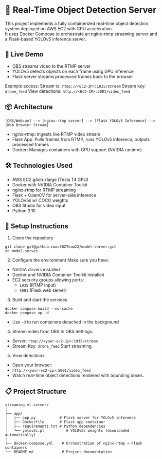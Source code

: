 # 🚀 Real-Time Object Detection Server

This project implements a fully containerized real-time object detection system deployed on AWS EC2 with GPU acceleration.  
It uses Docker Compose to orchestrate an nginx-rtmp streaming server and a Flask-based YOLOv5 inference server.


## 📸 Live Demo

- OBS streams video to the RTMP server
- YOLOv5 detects objects on each frame using GPU inference
- Flask server streams processed frames back to the browser

Example access:
Stream to: `rtmp://<EC2-IP>:1935/stream`
Stream key:` drone_feed`
View detections: `http://<EC2-IP>:5001/video_feed`


## 📦 Architecture

```plaintext
[OBS/Webcam] --> [nginx-rtmp server] --> [Flask YOLOv5 Inference] --> [Web Browser Stream]
```
- nginx-rtmp: Ingests live RTMP video stream
- Flask App: Pulls frames from RTMP, runs YOLOv5 inference, outputs processed frames
- Docker: Manages containers with GPU support (NVIDIA runtime)


## 🛠️ Technologies Used
- AWS EC2 g4dn.xlarge (Tesla T4 GPU)
- Docker with NVIDIA Container Toolkit
- nginx-rtmp for RTMP streaming
- Flask + OpenCV for server-side inference
- YOLOv5s w/ COCO weights
- OBS Studio for video input
- Python 3.10


## 🚀 Setup Instructions
1. Clone the repository
  ```
  git clone git@github.com:582Team22/model-server.git
  cd model-server
  ```

2. Configure the environment
Make sure you have:
- NVIDIA drivers installed
- Docker and NVIDIA Container Toolkit installed
- EC2 security groups allowing ports:
   - `1935` (RTMP input)
   - `5001` (Flask web server)

3. Build and start the services
```
docker compose build --no-cache
docker compose up -d
```
- Use `-d` to run containers detached in the background

4. Stream video from OBS
In OBS Settings:
 - Server: `rtmp://<your-ec2-ip>:1935/stream`
 - Stream Key: `drone_feed`
Start streaming.

5. View detections
- Open your browser:
- `http://<your-ec2-ip>:5001/video_feed`
- Watch real-time object detections rendered with bounding boxes.


## 📋 Project Structure
```plaintext
streaming-ml-server/
│
├── app/
│   ├── app.py           # Flask server for YOLOv5 inference
│   ├── Dockerfile       # Flask app container
│   ├── requirements.txt # Python dependencies
│   └── yolov5s.pt          # YOLOv5s weights (downloaded automatically)
│
├── docker-compose.yml    # Orchestration of nginx-rtmp + Flask containers
└── README.md             # Project documentation
```
